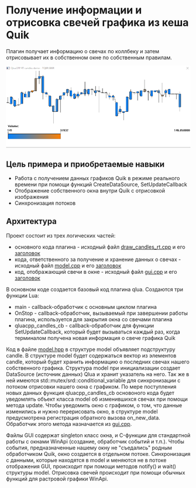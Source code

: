 # Получение информации и отрисовка свечей графика из кеша Quik #
Плагин получает информацию о свечах по коллбеку и затем отрисовывает их в собственном окне по собственным правилам.

![Draw candles realtime screencast](doc/screencast.gif)

## Цель примера и приобретаемые навыки ##
 * Работа с получением данных графиков Quik в режиме реального времени при помощи функций CreateDataSource, SetUpdateCallback
 * Отображение собственного окна внутри Quik с отрисовкой изображения
 * Синхронизация потоков
 
## Архитектура ##

Проект состоит из трех логических частей: 
 * основного кода плагина - исходный файл [draw_candles_rt.cpp](src/draw_candles_rt.cpp)
 и его [заголовок](src/draw_candles_rt.hpp)
 * кода, ответственного за получение и хранение данных о свечах - 
 исходный файл [model.cpp](src/model.cpp) и его [заголовок](src/model.hpp)
 * код, отображающий свечи в окне - исходный файл [gui.cpp](src/gui.cpp) и его [заголовок](src/gui.hpp)
 
В основном коде создается базовый код плагина qlua. Создаются три функции Lua:
 * main - callback-обработчик с основным циклом плагина
 * OnStop - callback-обработчик, вызываемый при завершении работы плагина, используется
 для закрытия окна со свечами плагина
 * qluacpp_candles_cb - callback-обработчик для функции SetUpdateCallback, который будет
 вызываться каждый раз, когда терминалом получена новая информация о свече графика Quik
 
Код в файле [model.hpp](src/model.hpp) в структуре model объявляет подструктуру candle. В структуре
model будет содержаться вектор из элементов candle, который будет хранить информацию о последних
свечах нашего собственного графика. Структура model при инициализации создает DataSource (источник данных) Qlua
и хранит указатель на него. Так же в ней имеются std::mutex/srd::conditional_variable для синхронизации
с потоком отрисовки нашего окна с графиком. По мере поступления новых данных функция qluacpp_candles_cb
основоного кода будет уведомлять объект класса model об изменившихся свечах при помощи метода update. Чтобы
уведомить окно с графиком, о том, что данные изменились и нужно перерисовать окно, в структуре model
предусмотрена регистрация обратного вызова on_new_data. Обработчик этого метода назначается из [gui.cpp](src/gui.cpp).

Файлы GUI содержат singleton класс окна, и C-функции для стандартной работы с окнами WinApi (создание, обработчик событий и т.п.). Чтобы события, предназначенные нашему окну не "съедались" родным обработчиком Quik, окно создается в отдельном
потоке. Синхронизация с данными, которые находятся в model и меняются не в потоке отображения GUI, происходит при
помощи методов notify() и wait() структуры model. Отрисовка свечей происходит при помощи обычных функций для растровой
графики WinApi.




 
